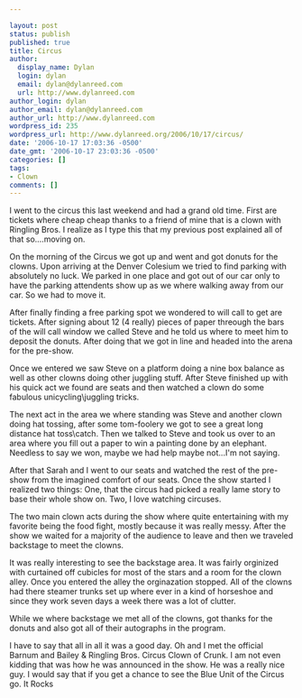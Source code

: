 ```yaml
---

layout: post
status: publish
published: true
title: Circus
author:
  display_name: Dylan
  login: dylan
  email: dylan@dylanreed.com
  url: http://www.dylanreed.com
author_login: dylan
author_email: dylan@dylanreed.com
author_url: http://www.dylanreed.com
wordpress_id: 235
wordpress_url: http://www.dylanreed.org/2006/10/17/circus/
date: '2006-10-17 17:03:36 -0500'
date_gmt: '2006-10-17 23:03:36 -0500'
categories: []
tags:
- Clown
comments: []
---
```


I went to the circus this last weekend and had a grand old time. First are tickets where cheap cheap thanks to a friend of mine that is a clown with Ringling Bros. I realize as I type this that my previous post explained all of that so....moving on.

On the morning of the Circus we got up and went and got donuts for the clowns. Upon arriving at the Denver Colesium we tried to find parking with absolutely no luck. We parked in one place and got out of our car only to have the parking attendents show up as we where walking away from our car. So we had to move it.

After finally finding a free parking spot we wondered to will call to get are tickets. After signing about 12 (4 really) pieces of paper threough the bars of the will call window we called Steve and he told us where to meet him to deposit the donuts. After doing that we got in line and headed into the arena for the pre-show.

Once we entered we saw Steve on a platform doing a nine box balance as well as other clowns doing other juggling stuff. After Steve finished up with his quick act we found are seats and then watched a clown do some fabulous unicycling\juggling tricks.

The next act in the area we where standing was Steve and another clown doing hat tossing, after some tom-foolery we got to see a great long distance hat toss\catch. Then we talked to Steve and took us over to an area where you fill out a paper to win a painting done by an elephant. Needless to say we won, maybe we had help maybe not...I'm not saying.

After that Sarah and I went to our seats and watched the rest of the pre-show from the imagined comfort of our seats. Once the show started I realized two things: One, that the circus had picked a really lame story to base their whole show on. Two, I love watching circuses.

The two main clown acts during the show where quite entertaining with my favorite being the food fight, mostly because it was really messy. After the show we waited for a majority of the audience to leave and then we traveled backstage to meet the clowns.

It was really interesting to see the backstage area. It was fairly orginized with curtained off cubicles for most of the stars and a room for the clown alley. Once you entered the alley the orginazation stopped. All of the clowns had there steamer trunks set up where ever in a kind of horseshoe and since they work seven days a week there was a lot of clutter.

While we where backstage we met all of the clowns, got thanks for the donuts and also got all of their autographs in the program.

I have to say that all in all it was a good day. Oh and I met the official Barnum and Bailey & Ringling Bros. Circus Clown of Crunk. I am not even kidding that was how he was announced in the show. He was a really nice guy. I would say that if you get a chance to see the Blue Unit of the Circus go. It Rocks
